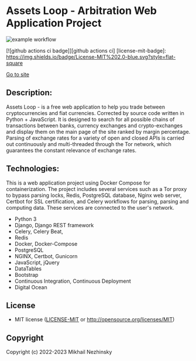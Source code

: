 # Assets Loop - Arbitration Web Application Project

![example workflow](https://github.com/Nezhinskiy/binance_api/actions/workflows/arbitration_workflow.yml/badge.svg)

[![github actions ci badge]][github actions ci]
[license-mit-badge]: https://img.shields.io/badge/License-MIT%202.0-blue.svg?style=flat-square

[Go to site](https://assetsloop.com/)

## Description:
Assets Loop - is a free web application to help you trade between cryptocurrencies and fiat currencies. Corrected by source code written in Python + JavaScript. It is designed to search for all possible chains of transactions between banks, currency exchanges and crypto-exchanges and display them on the main page of the site ranked by margin percentage. Parsing of exchange rates for a variety of open and closed APIs is carried out continuously and multi-threaded through the Tor network, which guarantees the constant relevance of exchange rates.

## Technologies:
This is a web application project using Docker Compose for containerization. The project includes several services such as a Tor proxy to bypass parsing locks, Redis, PostgreSQL database, Nginx web server, Certbot for SSL certification, and Celery workflows for parsing, parsing and computing data. These services are connected to the user's network.

- Python 3
- Django, Django REST framework
- Celery, Celery Beat, 
- Redis
- Docker, Docker-Compose
- PostgreSQL
- NGINX, Certbot, Gunicorn
- JavaScript, jQuery
- DataTables
- Bootstrap
- Continuous Integration, Continuous Deployment
- Digital Ocean

## License
- MIT license
  ([LICENSE-MIT](LICENSE-MIT) or http://opensource.org/licenses/MIT)

## Copyright
Copyright (c) 2022-2023 Mikhail Nezhinsky